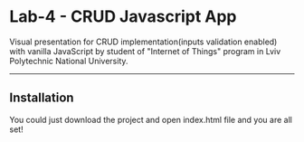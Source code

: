 # Lab-4 - CRUD Javascript App
Visual presentation for CRUD implementation(inputs validation enabled) with vanilla JavaScript by student of "Internet of Things" program in Lviv Polytechnic National University.

---

## Installation
You could just download the project and open index.html file and you are all set!

